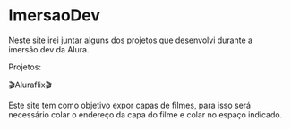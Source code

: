 # ImersaoDev

Neste site irei juntar alguns dos projetos que desenvolvi durante a imersão.dev da Alura.

Projetos:

🎬Aluraflix🎬

Este site tem como objetivo expor capas de filmes, para isso será necessário colar o endereço da capa do filme e colar no espaço indicado.
